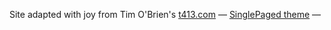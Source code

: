 
Site adapted with joy from Tim O'Brien's [t413.com](http://t413.com/)
&mdash;
[SinglePaged theme](https://github.com/t413/SinglePaged)
&mdash;

